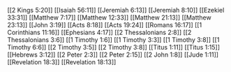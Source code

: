 [[2 Kings 5:20]]
[[Isaiah 56:11]]
[[Jeremiah 6:13]]
[[Jeremiah 8:10]]
[[Ezekiel 33:31]]
[[Matthew 7:17]]
[[Matthew 12:33]]
[[Matthew 21:13]]
[[Matthew 23:13]]
[[John 3:19]]
[[Acts 8:18]]
[[Acts 19:24]]
[[Romans 16:17]]
[[1 Corinthians 11:16]]
[[Ephesians 4:17]]
[[2 Thessalonians 2:8]]
[[2 Thessalonians 3:6]]
[[1 Timothy 1:6]]
[[1 Timothy 3:3]]
[[1 Timothy 3:8]]
[[1 Timothy 6:6]]
[[2 Timothy 3:5]]
[[2 Timothy 3:8]]
[[Titus 1:11]]
[[Titus 1:15]]
[[Hebrews 3:12]]
[[2 Peter 2:3]]
[[2 Peter 2:15]]
[[2 John 1:8]]
[[Jude 1:11]]
[[Revelation 18:3]]
[[Revelation 18:13]]
